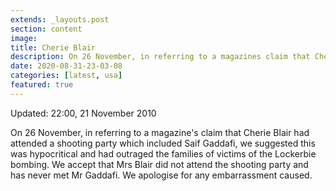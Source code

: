 ```yaml
---
extends: _layouts.post
section: content
image:  
title: Cherie Blair 
description: On 26 November, in referring to a magazines claim that Cherie Blair had attended a shooting party which included Saif Gaddafi, we suggested this was hypocritical and had outraged the families of victims of the Lockerbie bombing. We accept that Mrs Blair did not attend the shooting party and has never met Mr Gaddafi. We apologise for any embarrassment caused. 
date: 2020-08-31-23-03-08 
categories: [latest, usa] 
featured: true 
--- 
```

  Updated:  22:00, 21 November 2010   

On 26 November, in referring to a magazine's claim that Cherie Blair had attended a shooting party which included Saif Gaddafi, we suggested this was hypocritical and had outraged the families of victims of the Lockerbie bombing. We accept that Mrs Blair did not attend the shooting party and has never met Mr Gaddafi. We apologise for any embarrassment caused.

